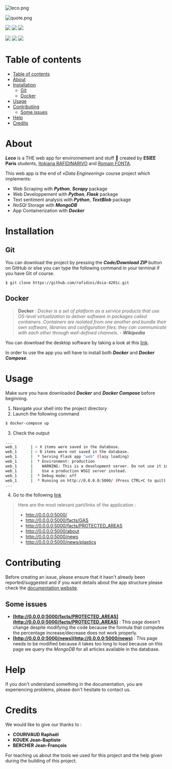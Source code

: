 ![leco.png](app/web/static/images/big_logo.png)

![quote.png](assets/quote.png)

<p>
  <img src="https://img.shields.io/badge/status-finished-darkgreen.svg">
  <img src="https://img.shields.io/badge/version-v1.0.0-blue.svg">
  <img src="https://img.shields.io/badge/documentation-yes-darkgreen.svg">
</p>

<p>
  <img src="https://img.shields.io/badge/Made%20with-Python3.8-darkgreen?style=flat&logo=python&logoColor=white">
  <img src="https://img.shields.io/badge/Made%20with-Docker-blue?style=flat&logo=docker&logoColor=white">
  <img src="https://img.shields.io/badge/Made%20with-MongoDB-lightgreen?style=flat&logo=mongodb&logoColor=white">
</p>



# Table of contents

<!-- TOC -->
- [Table of contents](#table-of-contents)
- [About](#about)
- [Installation](#installation)
  - [Git](#git)
  - [Docker](#docker)
- [Usage](#usage)
- [Contributing](#contributing)
  - [Some issues](#some-issues)
- [Help](#help)
- [Credits](#credits)

# About

***Leco*** is a THE web app for environnement and stuff 🌳 created by **ESIEE Paris** students, [Itokiana RAFIDINARIVO](https://www.linkedin.com/in/itokiana-rafidinarivo/) and [Romain FONTA](https://www.linkedin.com/in/fonta-romain-84130617a/).

This web app is the end of «*Data Engineering*» course project which implements: 
- Web Scraping with ***Python***, ***Scrapy*** package
- Web Developpement with ***Python***, ***Flask*** package
- Text sentiment analysis with ***Python***, ***TextBlob*** package
- *NoSQl* Storage with ***MongoDB***
- App Containerization with ***Docker***

# Installation

## Git 

You can download the project by pressing the ***Code/Download ZIP*** button on GitHub or else you can type the following command in your terminal if you have Git of course.

```
$ git clone https://github.com/rafidini/dsia-4201c.git
```

## Docker

> **Docker**
:
*Docker is a set of platform as a service products that use OS-level virtualization to deliver software in packages called containers. Containers are isolated from one another and bundle their own software, libraries and configuration files; they can communicate with each other through well-defined channels. - **Wikipedia***

You can download the desktop software by taking a look at this [link](https://www.docker.com/get-started).

In order to use the app you will have to install both ***Docker*** and ***Docker Compose***.

# Usage

Make sure you have downloaded ***Docker*** and ***Docker Compose*** before beginning.

1. Navigate your shell into the project directory
2. Launch the following command

```bash
$ docker-compose up
```
3. Check the output
```bash
...
web_1      | > X items were saved in the database.
web_1      | > 0 items were not saved in the database.
web_1      |  * Serving Flask app "web" (lazy loading)
web_1      |  * Environment: production
web_1      |    WARNING: This is a development server. Do not use it in a production deployment.
web_1      |    Use a production WSGI server instead.
web_1      |  * Debug mode: off
web_1      |  * Running on http://0.0.0.0:5000/ (Press CTRL+C to quit)
...
```
4. Go to the following [link](http://0.0.0.0:5000/) 

> Here are the most relevant part/links of the application : 
> - http://0.0.0.0:5000/
> - http://0.0.0.0:5000/facts/GAS
> - http://0.0.0.0:5000/facts/PROTECTED_AREAS
> - http://0.0.0.0:5000/about
> - http://0.0.0.0:5000/news
> - http://0.0.0.0:5000/news/plastics

# Contributing

Before creating an issue, please ensure that it hasn't already been reported/suggested and if you want details about the app structure please check the [documentation website](https://rafidini.github.io/dsia-4201c/).

## Some issues
- **[http://0.0.0.0:5000/facts/PROTECTED_AREAS](http://0.0.0.0:5000/facts/PROTECTED_AREAS)** : This page doesn't change despite modifying the code because the formula that computes the percentage increase/decrease does not work properly.
- **[http://0.0.0.0:5000/news](http://0.0.0.0:5000/news)** : This page needs to be modified because it takes too long to load because on this page we query the *MongoDB* for all articles available in the database.

# Help

If you don't understand something in the documentation, you are experiencing problems, please don't hesitate to contact us.

# Credits

We would like to give our thanks to :
- **COURIVAUD Raphaël**
- **KOUEK Jean-Baptiste**
- **BERCHER Jean-François**

For teaching us about the tools we used for this project and the help given during the building of this project.

